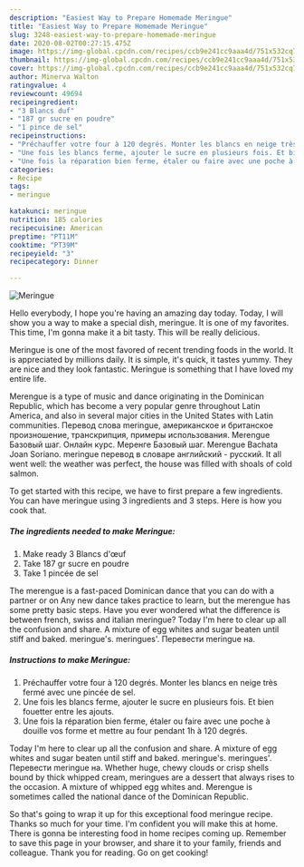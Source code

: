 ```yaml
---
description: "Easiest Way to Prepare Homemade Meringue"
title: "Easiest Way to Prepare Homemade Meringue"
slug: 3248-easiest-way-to-prepare-homemade-meringue
date: 2020-08-02T00:27:15.475Z
image: https://img-global.cpcdn.com/recipes/ccb9e241cc9aaa4d/751x532cq70/meringue-photo-principale-de-la-recette.jpg
thumbnail: https://img-global.cpcdn.com/recipes/ccb9e241cc9aaa4d/751x532cq70/meringue-photo-principale-de-la-recette.jpg
cover: https://img-global.cpcdn.com/recipes/ccb9e241cc9aaa4d/751x532cq70/meringue-photo-principale-de-la-recette.jpg
author: Minerva Walton
ratingvalue: 4
reviewcount: 49694
recipeingredient:
- "3 Blancs duf"
- "187 gr sucre en poudre"
- "1 pince de sel"
recipeinstructions:
- "Préchauffer votre four à 120 degrés. Monter les blancs en neige très fermé avec une pincée de sel."
- "Une fois les blancs ferme, ajouter le sucre en plusieurs fois. Et bien fouetter entre les ajouts."
- "Une fois la réparation bien ferme, étaler ou faire avec une poche à douille vos forme et mettre au four pendant 1h à 120 degrés."
categories:
- Recipe
tags:
- meringue

katakunci: meringue 
nutrition: 185 calories
recipecuisine: American
preptime: "PT11M"
cooktime: "PT39M"
recipeyield: "3"
recipecategory: Dinner

---
```



![Meringue](https://img-global.cpcdn.com/recipes/ccb9e241cc9aaa4d/751x532cq70/meringue-photo-principale-de-la-recette.jpg)

Hello everybody, I hope you're having an amazing day today. Today, I will show you a way to make a special dish, meringue. It is one of my favorites. This time, I'm gonna make it a bit tasty. This will be really delicious.

Meringue is one of the most favored of recent trending foods in the world. It is appreciated by millions daily. It is simple, it's quick, it tastes yummy. They are nice and they look fantastic. Meringue is something that I have loved my entire life.

Merengue is a type of music and dance originating in the Dominican Republic, which has become a very popular genre throughout Latin America, and also in several major cities in the United States with Latin communities. Перевод слова meringue, американское и британское произношение, транскрипция, примеры использования. Merengue Базовый шаг. Онлайн курс. Меренге Базовый шаг. Merengue Bachata Joan Soriano. meringue перевод в словаре английский - русский. It all went well: the weather was perfect, the house was filled with shoals of cold salmon.


To get started with this recipe, we have to first prepare a few ingredients. You can have meringue using 3 ingredients and 3 steps. Here is how you cook that.

<!--inarticleads1-->

##### The ingredients needed to make Meringue:

1. Make ready 3 Blancs d&#39;œuf
1. Take 187 gr sucre en poudre
1. Take 1 pincée de sel


The merengue is a fast-paced Dominican dance that you can do with a partner or on Any new dance takes practice to learn, but the merengue has some pretty basic steps. Have you ever wondered what the difference is between french, swiss and italian meringue? Today I&#39;m here to clear up all the confusion and share. A mixture of egg whites and sugar beaten until stiff and baked. meringue&#39;s. meringues&#39;. Перевести meringue на. 

<!--inarticleads2-->

##### Instructions to make Meringue:

1. Préchauffer votre four à 120 degrés. Monter les blancs en neige très fermé avec une pincée de sel.
1. Une fois les blancs ferme, ajouter le sucre en plusieurs fois. Et bien fouetter entre les ajouts.
1. Une fois la réparation bien ferme, étaler ou faire avec une poche à douille vos forme et mettre au four pendant 1h à 120 degrés.


Today I&#39;m here to clear up all the confusion and share. A mixture of egg whites and sugar beaten until stiff and baked. meringue&#39;s. meringues&#39;. Перевести meringue на. Whether huge, chewy clouds or crisp shells bound by thick whipped cream, meringues are a dessert that always rises to the occasion. A mixture of whipped egg whites and. Merengue is sometimes called the national dance of the Dominican Republic. 

So that's going to wrap it up for this exceptional food meringue recipe. Thanks so much for your time. I'm confident you will make this at home. There is gonna be interesting food in home recipes coming up. Remember to save this page in your browser, and share it to your family, friends and colleague. Thank you for reading. Go on get cooking!
